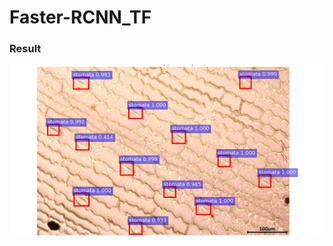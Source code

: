 # Faster-RCNN_TF

### Result

![image](https://github.com/rft19961106/Faster-RCNN_TF/blob/master/Figure_1.png)



